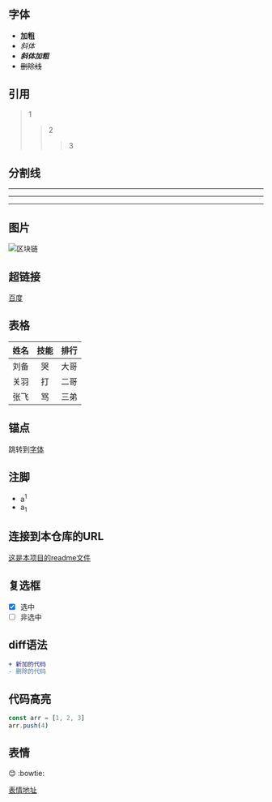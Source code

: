 ## 字体
- **加粗**
- *斜体*
- ***斜体加粗***
- ~~删除线~~

## 引用
>1
>>2
>>>3

## 分割线

-----
_____
*********

## 图片
![区块链](https://ss0.bdstatic.com/70cFvHSh_Q1YnxGkpoWK1HF6hhy/it/u=702257389,1274025419&fm=27&gp=0.jpg "区块链")

## 超链接
[百度](www.baidu.com)

## 表格
姓名|技能|排行
--|:--:|--:
刘备|哭|大哥
关羽|打|二哥
张飞|骂|三弟

## 锚点
跳转到[字体](#字体)

## 注脚
- a<sup>1</sup>
- a<sub>1</sub>

## 连接到本仓库的URL
[这是本项目的readme文件](./README.md)

## 复选框
- [x] 选中
- [ ] 非选中

## diff语法
```diff
+ 新加的代码
- 删除的代码
```

## 代码高亮
```javascript
const arr = [1, 2, 3]
arr.push(4)
```

## 表情
:blush:
:bowtie:

[表情地址](https://www.webfx.com/tools/emoji-cheat-sheet/)
